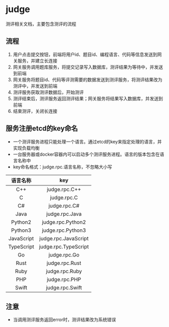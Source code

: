 # judge
测评相关文档，主要包含测评的流程

## 流程
1. 用户点击提交按钮，前端将用户id、题目id、编程语言、代码等信息发送到网关服务，并建立长连接
2. 网关服务调用题库服务，将提交记录写入数据库，测评结果为等待中，并发送到前端
3. 网关服务将题目id、代码等评测需要的数据发送到测评服务，将测评结果改为测评中，并发送到前端
4. 测评服务获取测评数据后，开始测评
5. 测评结束后，测评服务返回测评结果；网关服务将结果写入数据库，并发送到前端
6. 结束测评，关闭长连接

## 服务注册etcd的key命名
- 一个测评服务进程只能处理一个语言。通过etcd的key来指定处理的语言，并实现负载均衡
- 一台服务器或docker容器内可以启动多个测评服务进程。语言的版本包含在语言名称中
- key命名格式：judge.rpc.语言名称，不忽略大小写

|    语言名称    |         key          |
|:----------:|:--------------------:|
|    C++     |    judge.rpc.C++     |
|     C      |     judge.rpc.C      |
|     C#     |     judge.rpc.C#     |
|    Java    |    judge.rpc.Java    |
|  Python2   |  judge.rpc.Python2   |
|  Python3   |  judge.rpc.Python3   |
| JavaScript | judge.rpc.JavaScript |
| TypeScript | judge.rpc.TypeScript |
|     Go     |     judge.rpc.Go     |
|    Rust    |    judge.rpc.Rust    |
|    Ruby    |    judge.rpc.Ruby    |
|    PHP     |    judge.rpc.PHP     |
|   Swift    |   judge.rpc.Swift    |


## 注意
- 当调用测评服务返回error时，测评结果改为系统错误